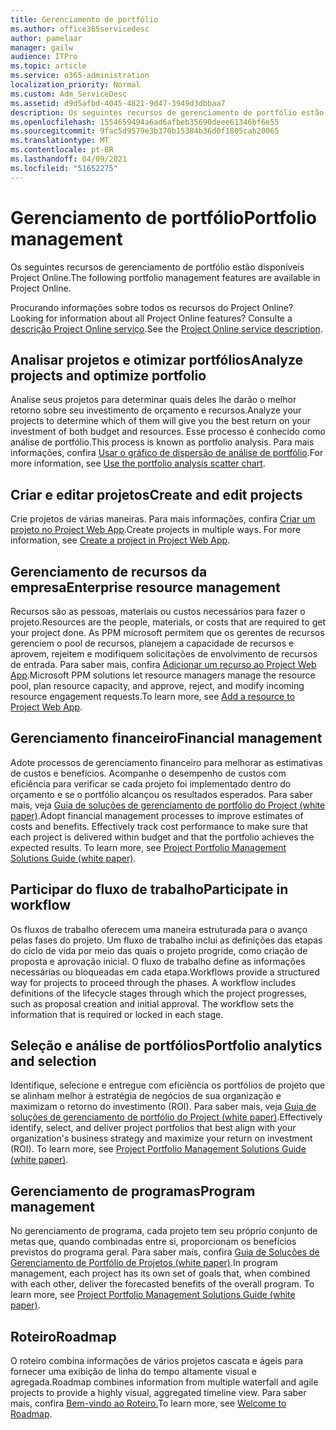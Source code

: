 ```yaml
---
title: Gerenciamento de portfólio
ms.author: office365servicedesc
author: pamelaar
manager: gailw
audience: ITPro
ms.topic: article
ms.service: o365-administration
localization_priority: Normal
ms.custom: Adm_ServiceDesc
ms.assetid: d9d5afbd-4045-4821-9d47-3949d3dbbaa7
description: Os seguintes recursos de gerenciamento de portfólio estão disponíveis Project Online.
ms.openlocfilehash: 1554659494a6ad6afbeb35690deee61346bf6e55
ms.sourcegitcommit: 9fac5d9579e3b370b15384b36d0f1805cab20065
ms.translationtype: MT
ms.contentlocale: pt-BR
ms.lasthandoff: 04/09/2021
ms.locfileid: "51652275"
---
```

# <a name="portfolio-management"></a><span data-ttu-id="11b74-103">Gerenciamento de portfólio</span><span class="sxs-lookup"><span data-stu-id="11b74-103">Portfolio management</span></span>

<span data-ttu-id="11b74-104">Os seguintes recursos de gerenciamento de portfólio estão disponíveis Project Online.</span><span class="sxs-lookup"><span data-stu-id="11b74-104">The following portfolio management features are available in Project Online.</span></span>
  
<span data-ttu-id="11b74-105">Procurando informações sobre todos os recursos do Project Online?</span><span class="sxs-lookup"><span data-stu-id="11b74-105">Looking for information about all Project Online features?</span></span> <span data-ttu-id="11b74-106">Consulte a [descrição Project Online serviço](project-online-service-description.md).</span><span class="sxs-lookup"><span data-stu-id="11b74-106">See the [Project Online service description](project-online-service-description.md).</span></span>
  
## <a name="analyze-projects-and-optimize-portfolio"></a><span data-ttu-id="11b74-107">Analisar projetos e otimizar portfólios</span><span class="sxs-lookup"><span data-stu-id="11b74-107">Analyze projects and optimize portfolio</span></span>

<span data-ttu-id="11b74-108">Analise seus projetos para determinar quais deles lhe darão o melhor retorno sobre seu investimento de orçamento e recursos.</span><span class="sxs-lookup"><span data-stu-id="11b74-108">Analyze your projects to determine which of them will give you the best return on your investment of both budget and resources.</span></span> <span data-ttu-id="11b74-109">Esse processo é conhecido como análise de portfólio.</span><span class="sxs-lookup"><span data-stu-id="11b74-109">This process is known as portfolio analysis.</span></span> <span data-ttu-id="11b74-110">Para mais informações, confira [Usar o gráfico de dispersão de análise de portfólio](https://go.microsoft.com/fwlink/?LinkID=823665&amp;clcid=0x409).</span><span class="sxs-lookup"><span data-stu-id="11b74-110">For more information, see [Use the portfolio analysis scatter chart](https://go.microsoft.com/fwlink/?LinkID=823665&amp;clcid=0x409).</span></span>
  
## <a name="create-and-edit-projects"></a><span data-ttu-id="11b74-111">Criar e editar projetos</span><span class="sxs-lookup"><span data-stu-id="11b74-111">Create and edit projects</span></span>

<span data-ttu-id="11b74-p103">Crie projetos de várias maneiras. Para mais informações, confira [Criar um projeto no Project Web App](https://go.microsoft.com/fwlink/?LinkID=746895&amp;clcid=0x409).</span><span class="sxs-lookup"><span data-stu-id="11b74-p103">Create projects in multiple ways. For more information, see [Create a project in Project Web App](https://go.microsoft.com/fwlink/?LinkID=746895&amp;clcid=0x409).</span></span>
  
## <a name="enterprise-resource-management"></a><span data-ttu-id="11b74-114">Gerenciamento de recursos da empresa</span><span class="sxs-lookup"><span data-stu-id="11b74-114">Enterprise resource management</span></span>

<span data-ttu-id="11b74-115">Recursos são as pessoas, materiais ou custos necessários para fazer o projeto.</span><span class="sxs-lookup"><span data-stu-id="11b74-115">Resources are the people, materials, or costs that are required to get your project done.</span></span> <span data-ttu-id="11b74-116">As PPM microsoft permitem que os gerentes de recursos gerenciem o pool de recursos, planejem a capacidade de recursos e aprovem, rejeitem e modifiquem solicitações de envolvimento de recursos de entrada. Para saber mais, confira [Adicionar um recurso ao Project Web App](https://go.microsoft.com/fwlink/p/?LinkId=271320).</span><span class="sxs-lookup"><span data-stu-id="11b74-116">Microsoft PPM solutions let resource managers manage the resource pool, plan resource capacity, and approve, reject, and modify incoming resource engagement requests.To learn more, see [Add a resource to Project Web App](https://go.microsoft.com/fwlink/p/?LinkId=271320).</span></span>
  
## <a name="financial-management"></a><span data-ttu-id="11b74-117">Gerenciamento financeiro</span><span class="sxs-lookup"><span data-stu-id="11b74-117">Financial management</span></span>

<span data-ttu-id="11b74-p105">Adote processos de gerenciamento financeiro para melhorar as estimativas de custos e benefícios. Acompanhe o desempenho de custos com eficiência para verificar se cada projeto foi implementado dentro do orçamento e se o portfólio alcançou os resultados esperados. Para saber mais, veja [Guia de soluções de gerenciamento de portfólio do Project (white paper)](/project/project-server-2013-and-2016).</span><span class="sxs-lookup"><span data-stu-id="11b74-p105">Adopt financial management processes to improve estimates of costs and benefits. Effectively track cost performance to make sure that each project is delivered within budget and that the portfolio achieves the expected results. To learn more, see [Project Portfolio Management Solutions Guide (white paper)](/project/project-server-2013-and-2016).</span></span>
  
## <a name="participate-in-workflow"></a><span data-ttu-id="11b74-121">Participar do fluxo de trabalho</span><span class="sxs-lookup"><span data-stu-id="11b74-121">Participate in workflow</span></span>

<span data-ttu-id="11b74-p106">Os fluxos de trabalho oferecem uma maneira estruturada para o avanço pelas fases do projeto. Um fluxo de trabalho inclui as definições das etapas do ciclo de vida por meio das quais o projeto progride, como criação de proposta e aprovação inicial. O fluxo de trabalho define as informações necessárias ou bloqueadas em cada etapa.</span><span class="sxs-lookup"><span data-stu-id="11b74-p106">Workflows provide a structured way for projects to proceed through the phases. A workflow includes definitions of the lifecycle stages through which the project progresses, such as proposal creation and initial approval. The workflow sets the information that is required or locked in each stage.</span></span>
  
## <a name="portfolio-analytics-and-selection"></a><span data-ttu-id="11b74-125">Seleção e análise de portfólios</span><span class="sxs-lookup"><span data-stu-id="11b74-125">Portfolio analytics and selection</span></span>

<span data-ttu-id="11b74-p107">Identifique, selecione e entregue com eficiência os portfólios de projeto que se alinham melhor à estratégia de negócios de sua organização e maximizam o retorno do investimento (ROI). Para saber mais, veja [Guia de soluções de gerenciamento de portfólio do Project (white paper)](/project/project-server-2013-and-2016).</span><span class="sxs-lookup"><span data-stu-id="11b74-p107">Effectively identify, select, and deliver project portfolios that best align with your organization's business strategy and maximize your return on investment (ROI). To learn more, see [Project Portfolio Management Solutions Guide (white paper)](/project/project-server-2013-and-2016).</span></span>
  
## <a name="program-management"></a><span data-ttu-id="11b74-128">Gerenciamento de programas</span><span class="sxs-lookup"><span data-stu-id="11b74-128">Program management</span></span>

<span data-ttu-id="11b74-p108">No gerenciamento de programa, cada projeto tem seu próprio conjunto de metas que, quando combinadas entre si, proporcionam os benefícios previstos do programa geral. Para saber mais, confira [Guia de Soluções de Gerenciamento de Portfólio de Projetos (white paper)](/project/project-server-2013-and-2016).</span><span class="sxs-lookup"><span data-stu-id="11b74-p108">In program management, each project has its own set of goals that, when combined with each other, deliver the forecasted benefits of the overall program. To learn more, see [Project Portfolio Management Solutions Guide (white paper)](/project/project-server-2013-and-2016).</span></span>
  
## <a name="roadmap"></a><span data-ttu-id="11b74-131">Roteiro</span><span class="sxs-lookup"><span data-stu-id="11b74-131">Roadmap</span></span>

<span data-ttu-id="11b74-132">O roteiro combina informações de vários projetos cascata e ágeis para fornecer uma exibição de linha do tempo altamente visual e agregada.</span><span class="sxs-lookup"><span data-stu-id="11b74-132">Roadmap combines information from multiple waterfall and agile projects to provide a highly visual, aggregated timeline view.</span></span> <span data-ttu-id="11b74-133">Para saber mais, confira [Bem-vindo ao Roteiro.](https://support.office.com/article/video-welcome-to-roadmap-57764149-51b8-468f-a50d-9ea6a4fd835a)</span><span class="sxs-lookup"><span data-stu-id="11b74-133">To learn more, see [Welcome to Roadmap](https://support.office.com/article/video-welcome-to-roadmap-57764149-51b8-468f-a50d-9ea6a4fd835a).</span></span>